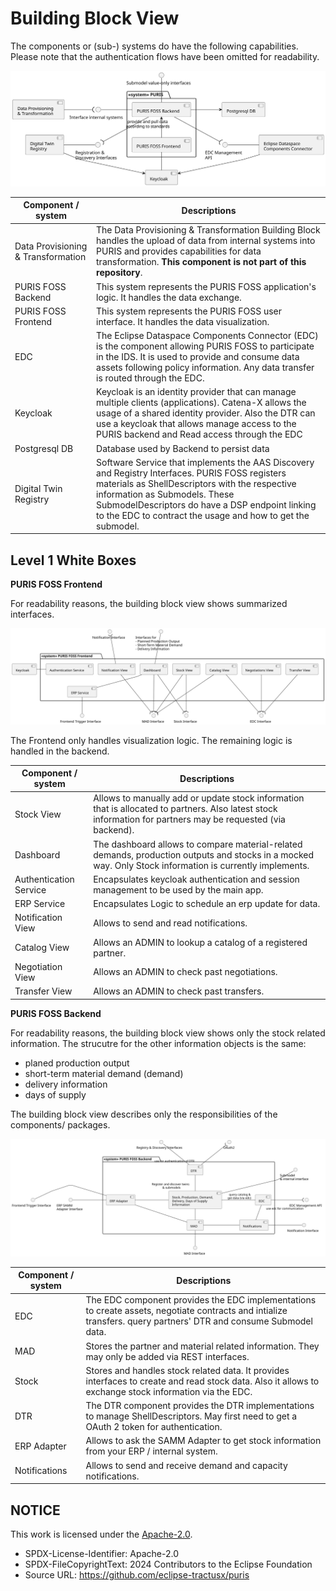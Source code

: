 # Building Block View

The components or (sub-) systems do have the following capabilities. Please note that the authentication flows have
been omitted for readability.

![Level 0 - Blackbox View](img/05-level-0.svg)

| Component / system                 | Descriptions                                                                                                                                                                                                                                                                                        |
|------------------------------------|-----------------------------------------------------------------------------------------------------------------------------------------------------------------------------------------------------------------------------------------------------------------------------------------------------|
| Data Provisioning & Transformation | The Data Provisioning & Transformation Building Block handles the upload of data from internal systems into PURIS and provides capabilities for data transformation. **This component is not part of this repository**.                                                                             |
| PURIS FOSS Backend                 | This system represents the PURIS FOSS application's logic. It handles the data exchange.                                                                                                                                                                                                            |
| PURIS FOSS Frontend                | This system represents the PURIS FOSS user interface. It handles the data visualization.                                                                                                                                                                                                            |                                                                                                                                                  
| EDC                                | The Eclipse Dataspace Components Connector (EDC) is the component allowing PURIS FOSS to participate in the IDS. It is used to provide and consume data assets following policy information. Any data transfer is routed through the EDC.                                                           |
| Keycloak                           | Keycloak is an identity provider that can manage multiple clients (applications). Catena-X allows the usage of a shared identity provider. Also the DTR can use a keycloak that allows manage access to the PURIS backend and Read access through the EDC                                           |
| Postgresql DB                      | Database used by Backend to persist data                                                                                                                                                                                                                                                            |
| Digital Twin Registry              | Software Service that implements the AAS Discovery and Registry Interfaces. PURIS FOSS registers materials as ShellDescriptors with the respective information as Submodels. These SubmodelDescriptors do have a DSP endpoint linking to the EDC to contract the usage and how to get the submodel. |

## Level 1 White Boxes

**PURIS FOSS Frontend**

For readability reasons, the building block view shows summarized interfaces.

![Level 1 - Whitebox View - PURIS FOSS Frontend](img/05-level-1-frontend.svg)

The Frontend only handles visualization logic. The remaining logic is handled in the backend.

| Component / system     | Descriptions                                                                                                                                                 |
|------------------------|--------------------------------------------------------------------------------------------------------------------------------------------------------------|
| Stock View             | Allows to manually add or update stock information that is allocated to partners. Also latest stock information for partners may be requested (via backend). |
| Dashboard              | The dashboard allows to compare material-related demands, production outputs and stocks in a mocked way. Only Stock information is currently implements.     |
| Authentication Service | Encapsulates keycloak authentication and session management to be used by the main app.                                                                      |
| ERP Service            | Encapsulates Logic to schedule an erp update for data.                                                                                                       |
| Notification View      | Allows to send and read notifications.                                                                                                                       |
| Catalog View           | Allows an ADMIN to lookup a catalog of a registered partner.                                                                                                 |
| Negotiation View       | Allows an ADMIN to check past negotiations.                                                                                                                  |
| Transfer View          | Allows an ADMIN to check past transfers.                                                                                                                     |

**PURIS FOSS Backend**

For readability reasons, the building block view shows only the stock related information. The strucutre for the other
information objects is the same:

- planed production output
- short-term material demand (demand)
- delivery information
- days of supply

The building block view describes only the responsibilities of the components/ packages.

![Level 1 - Whitebox View - PURIS FOSS Backend](img/05-level-1-backend.svg)

| Component / system | Descriptions                                                                                                                                                     |
|--------------------|------------------------------------------------------------------------------------------------------------------------------------------------------------------|
| EDC                | The EDC component provides the EDC implementations to create assets, negotiate contracts and intialize transfers. query partners' DTR and consume Submodel data. |
| MAD                | Stores the partner and material related information. They may only be added via REST interfaces.                                                                 |
| Stock              | Stores and handles stock related data. It provides interfaces to create and read stock data. Also it allows to exchange stock information via the EDC.           |
| DTR                | The DTR component provides the DTR implementations to manage ShellDescriptors. May first need to get a OAuth 2 token for authentication.                         |
| ERP Adapter        | Allows to ask the SAMM Adapter to get stock information from your ERP / internal system.                                                                         |
| Notifications      | Allows to send and receive demand and capacity notifications.                                                                                                    |

## NOTICE

This work is licensed under the [Apache-2.0](https://www.apache.org/licenses/LICENSE-2.0).

- SPDX-License-Identifier: Apache-2.0
- SPDX-FileCopyrightText: 2024 Contributors to the Eclipse Foundation
- Source URL: https://github.com/eclipse-tractusx/puris
